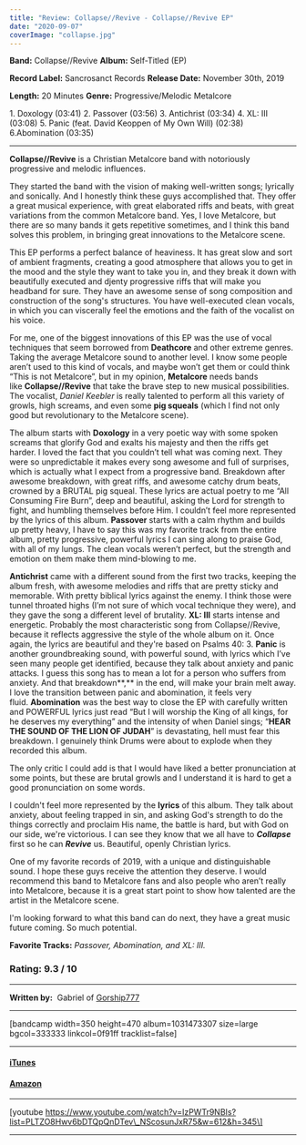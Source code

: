 ```yaml
---
title: "Review: Collapse//Revive - Collapse//Revive EP"
date: "2020-09-07"
coverImage: "collapse.jpg"
---
```


**Band:** Collapse//Revive **Album:** Self-Titled (EP)

**Record Label:** Sancrosanct Records **Release Date:** November 30th, 2019

**Length:** 20 Minutes **Genre:** Progressive/Melodic Metalcore

1\. Doxology (03:41) 2. Passover (03:56) 3. Antichrist (03:34) 4. XL: III (03:08) 5. Panic (feat. David Keoppen of My Own Will) (02:38) 6.Abomination (03:35)

* * *

**Collapse//Revive** is a Christian Metalcore band with notoriously progressive and melodic influences.

They started the band with the vision of making well-written songs; lyrically and sonically. And I honestly think these guys accomplished that. They offer a great musical experience, with great elaborated riffs and beats, with great variations from the common Metalcore band. Yes, I love Metalcore, but there are so many bands it gets repetitive sometimes, and I think this band solves this problem, in bringing great innovations to the Metalcore scene.

This EP performs a perfect balance of heaviness. It has great slow and sort of ambient fragments, creating a good atmosphere that allows you to get in the mood and the style they want to take you in, and they break it down with beautifully executed and djenty progressive riffs that will make you headband for sure. They have an awesome sense of song composition and construction of the song's structures. You have well-executed clean vocals, in which you can viscerally feel the emotions and the faith of the vocalist on his voice.

For me, one of the biggest innovations of this EP was the use of vocal techniques that seem borrowed from **Deathcore** and other extreme genres. Taking the average Metalcore sound to another level. I know some people aren’t used to this kind of vocals, and maybe won’t get them or could think “This is not Metalcore”, but in my opinion, **Metalcore** needs bands like **Collapse//Revive** that take the brave step to new musical possibilities. The vocalist, _Daniel Keebler_ is really talented to perform all this variety of growls, high screams, and even some **pig squeals** (which I find not only good but revolutionary to the Metalcore scene).

The album starts with **Doxology** in a very poetic way with some spoken screams that glorify God and exalts his majesty and then the riffs get harder. I loved the fact that you couldn’t tell what was coming next. They were so unpredictable it makes every song awesome and full of surprises, which is actually what I expect from a progressive band. Breakdown after awesome breakdown, with great riffs, and awesome catchy drum beats, crowned by a BRUTAL pig squeal. These lyrics are actual poetry to me “All Consuming Fire Burn”, deep and beautiful, asking the Lord for strength to fight, and humbling themselves before Him. I couldn’t feel more represented by the lyrics of this album. **Passover** starts with a calm rhythm and builds up pretty heavy, I have to say this was my favorite track from the entire album, pretty progressive, powerful lyrics I can sing along to praise God, with all of my lungs. The clean vocals weren’t perfect, but the strength and emotion on them make them mind-blowing to me.

**Antichrist** came with a different sound from the first two tracks, keeping the album fresh, with awesome melodies and riffs that are pretty sticky and memorable. With pretty biblical lyrics against the enemy. I think those were tunnel throated highs (I’m not sure of which vocal technique they were), and they gave the song a different level of brutality. **XL: III** starts intense and energetic. Probably the most characteristic song from Collapse//Revive, because it reflects aggressive the style of the whole album on it. Once again, the lyrics are beautiful and they're based on Psalms 40: 3. **Panic** is another groundbreaking sound, with powerful sound, with lyrics which I’ve seen many people get identified, because they talk about anxiety and panic attacks. I guess this song has to mean a lot for a person who suffers from anxiety. And that breakdown**,** in the end, will make your brain melt away. I love the transition between panic and abomination, it feels very fluid. **Abomination** was the best way to close the EP with carefully written and POWERFUL lyrics just read “But I will worship the King of all kings, for he deserves my everything” and the intensity of when Daniel sings; “**HEAR THE SOUND OF THE LION OF JUDAH**” is devastating, hell must fear this breakdown. I genuinely think Drums were about to explode when they recorded this album.

The only critic I could add is that I would have liked a better pronunciation at some points, but these are brutal growls and I understand it is hard to get a good pronunciation on some words.

I couldn't feel more represented by the **lyrics** of this album. They talk about anxiety, about feeling trapped in sin, and asking God's strength to do the things correctly and proclaim His name, the battle is hard, but with God on our side, we're victorious. I can see they know that we all have to **_Collapse_** first so he can **_Revive_** us. Beautiful, openly Christian lyrics.

One of my favorite records of 2019, with a unique and distinguishable sound. I hope these guys receive the attention they deserve. I would recommend this band to Metalcore fans and also people who aren’t really into Metalcore, because it is a great start point to show how talented are the artist in the Metalcore scene.

I'm looking forward to what this band can do next, they have a great music future coming. So much potential.

**Favorite Tracks:** _Passover, Abomination, and XL: III._

### **Rating:** 9.3 / 10

* * *

**Written by:**  Gabriel of [Gorship777](https://www.instagram.com/gorship777/)

* * *

\[bandcamp width=350 height=470 album=1031473307 size=large bgcol=333333 linkcol=0f91ff tracklist=false\]

* * *

#### [iTunes](https://music.apple.com/ca/album/collapse-revive-ep/1489054406)

#### [Amazon](https://www.amazon.com/Collapse-Revive/dp/B081XG81DC)

* * *

\[youtube https://www.youtube.com/watch?v=IzPWTr9NBIs?list=PLTZO8Hwv6bDTQpQnDTev\_NScosunJxR75&w=612&h=345\]

* * *
